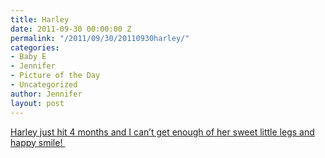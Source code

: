 ```yaml
---
title: Harley
date: 2011-09-30 00:00:00 Z
permalink: "/2011/09/30/20110930harley/"
categories:
- Baby E
- Jennifer
- Picture of the Day
- Uncategorized
author: Jennifer
layout: post
---
```


<a rel="attachment wp-att-1161" href="/teamelam/assets/images/Harley/1317455931000-missing.jpg" /></a>

[Harley just hit 4 months and I can&#8217;t get enough of her sweet little legs and happy smile! ](http://www.flickr.com/photos/jenniferandJennifers_photos/sets/72157627665973543/)

&nbsp;
